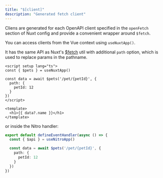 ```yaml
---
title: "$[client]"
description: "Generated fetch client"
---
```


Cliens are generated for each OpenAPI client specified in the `openFetch` section of Nuxt config and provide a convenient wrapper around `$fetch`.

You can access clients from the Vue context using `useNuxtApp()`.

It has the same API as Nuxt's [$fetch](https://nuxt.com/docs/api/utils/dollarfetch) util with additional `path` option, which is used to replace params in the pathname.

```vue twoslash
<script setup lang="ts">
const { $pets } = useNuxtApp()

const data = await $pets('/pet/{petId}', {
  path: {
    petId: 12
  }
})
</script>

<template>
  <h1>{{ data?.name }}</h1>
</template>
```

or inside the Nitro handler:

```ts
export default defineEventHandler(async () => {
  const { $api } = useNitroApp()

  const data = await $pets('/pet/{petId}', {
    path: {
      petId: 12
    }
  })
})
```
